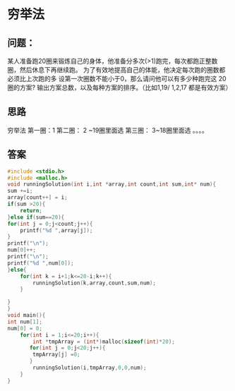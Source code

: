 # 穷举法
## 问题：
某人准备跑20圈来锻炼自己的身体，他准备分多次(>1)跑完，每次都跑正整数圈，然后休息下再继续跑。 为了有效地提高自己的体能，他决定每次跑的圈数都必须比上次跑的多 设第一次圈数不能小于0，那么请问他可以有多少种跑完这 20 圈的方案? 输出方案总数，以及每种方案的排序。（比如1,19/ 1,2,17 都是有效方案）

## 思路
穷举法
第一圈：1
第二圈： 2 ~19圈里面选
第三圈：  3~18圈里面选 。。。。
## 答案
``` c
#include <stdio.h>
#include <malloc.h>
void runningSolution(int i,int *array,int count,int sum,int* num){
sum +=i;
array[count++] = i;
if(sum >20){
    return;
}else if(sum==20){
for(int j = 0;j<count;j++){
    printf("%d ",array[j]);
}
printf("\n");
num[0]++;
printf("\n");
printf("%d ",num[0]);
}else{
    for(int k = i+1;k<=20-i;k++){
        runningSolution(k,array,count,sum,num);
    }

}
}
void main(){
int num[1];
num[0] = 0;
    for(int i = 1;i<=20;i++){
        int *tmpArray = (int*)malloc(sizeof(int)*20);
       for(int j = 0;j<20;j++){
        tmpArray[j] =0;
       }
        runningSolution(i,tmpArray,0,0,num);
    }
}
```